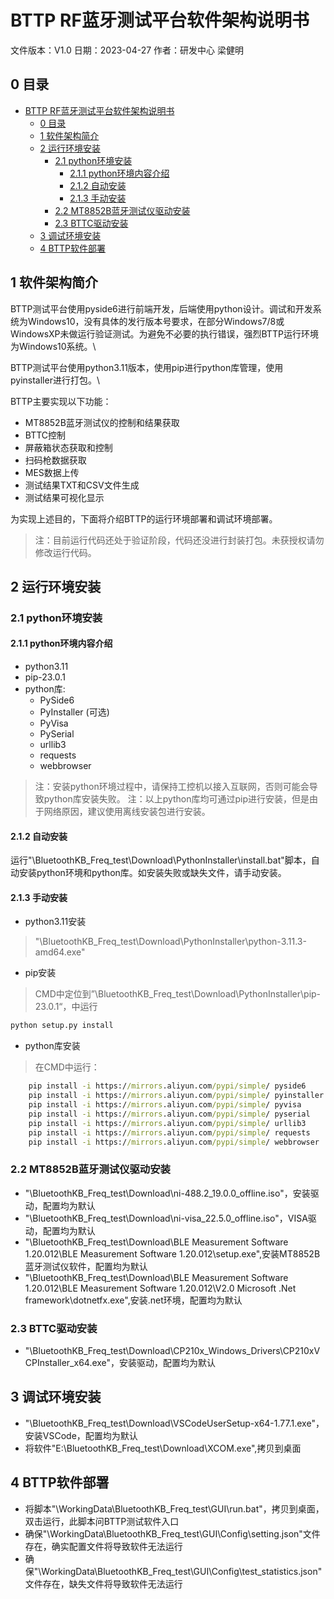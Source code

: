 <!--
 * @Author: emmovo
 * @Date: 2023-04-27 13:18:33
 * @LastEditors: emmovo
 * @LastEditTime: 2023-04-27 15:39:13
 * @FilePath: \document\软件平台搭建.md
 * @Description: 
 * 
 * Copyright (c) 2023 by mingjkl@live.com/emmovo.com, All Rights Reserved. 
-->

# BTTP RF蓝牙测试平台软件架构说明书
文件版本：V1.0 日期：2023-04-27 作者：研发中心 梁健明
## 0 目录
- [BTTP RF蓝牙测试平台软件架构说明书](#bttp-rf蓝牙测试平台软件架构说明书)
  - [0 目录](#0-目录)
  - [1 软件架构简介](#1-软件架构简介)
  - [2 运行环境安装](#2-运行环境安装)
    - [2.1 python环境安装](#21-python环境安装)
      - [2.1.1 python环境内容介绍](#211-python环境内容介绍)
      - [2.1.2 自动安装](#212-自动安装)
      - [2.1.3 手动安装](#213-手动安装)
    - [2.2 MT8852B蓝牙测试仪驱动安装](#22-mt8852b蓝牙测试仪驱动安装)
    - [2.3 BTTC驱动安装](#23-bttc驱动安装)
  - [3 调试环境安装](#3-调试环境安装)
  - [4 BTTP软件部署](#4-bttp软件部署)

## 1 软件架构简介
BTTP测试平台使用pyside6进行前端开发，后端使用python设计。调试和开发系统为Windows10，没有具体的发行版本号要求，在部分Windows7/8或WindowsXP未做运行验证测试。为避免不必要的执行错误，强烈BTTP运行环境为Windows10系统。\

BTTP测试平台使用python3.11版本，使用pip进行python库管理，使用pyinstaller进行打包。\

BTTP主要实现以下功能：
- MT8852B蓝牙测试仪的控制和结果获取
- BTTC控制
- 屏蔽箱状态获取和控制
- 扫码枪数据获取
- MES数据上传
- 测试结果TXT和CSV文件生成
- 测试结果可视化显示

为实现上述目的，下面将介绍BTTP的运行环境部署和调试环境部署。

> 注：目前运行代码还处于验证阶段，代码还没进行封装打包。未获授权请勿修改运行代码。

## 2 运行环境安装
### 2.1 python环境安装
#### 2.1.1 python环境内容介绍
- python3.11
- pip-23.0.1
- python库:
  - PySide6
  - PyInstaller (可选)
  - PyVisa
  - PySerial
  - urllib3
  - requests
  - webbrowser

> 注：安装python环境过程中，请保持工控机以接入互联网，否则可能会导致python库安装失败。
> 注：以上python库均可通过pip进行安装，但是由于网络原因，建议使用离线安装包进行安装。

#### 2.1.2 自动安装
运行"\BluetoothKB_Freq_test\Download\PythonInstaller\install.bat"脚本，自动安装python环境和python库。如安装失败或缺失文件，请手动安装。

#### 2.1.3 手动安装
- python3.11安装
> "\BluetoothKB_Freq_test\Download\PythonInstaller\python-3.11.3-amd64.exe"
- pip安装
> CMD中定位到”\BluetoothKB_Freq_test\Download\PythonInstaller\pip-23.0.1“，中运行
```python
python setup.py install
```

- python库安装
> 在CMD中运行：
```cmd
    pip install -i https://mirrors.aliyun.com/pypi/simple/ pyside6
    pip install -i https://mirrors.aliyun.com/pypi/simple/ pyinstaller
    pip install -i https://mirrors.aliyun.com/pypi/simple/ pyvisa
    pip install -i https://mirrors.aliyun.com/pypi/simple/ pyserial
    pip install -i https://mirrors.aliyun.com/pypi/simple/ urllib3
    pip install -i https://mirrors.aliyun.com/pypi/simple/ requests
    pip install -i https://mirrors.aliyun.com/pypi/simple/ webbrowser
```


### 2.2 MT8852B蓝牙测试仪驱动安装

- "\BluetoothKB_Freq_test\Download\ni-488.2_19.0.0_offline.iso"，安装驱动，配置均为默认
- "\BluetoothKB_Freq_test\Download\ni-visa_22.5.0_offline.iso"，VISA驱动，配置均为默认
- "\BluetoothKB_Freq_test\Download\BLE Measurement Software 1.20.012\BLE Measurement Software 1.20.012\setup.exe",安装MT8852B蓝牙测试仪软件，配置均为默认
- "\BluetoothKB_Freq_test\Download\BLE Measurement Software 1.20.012\BLE Measurement Software 1.20.012\V2.0 Microsoft .Net framework\dotnetfx.exe",安装.net环境，配置均为默认

### 2.3 BTTC驱动安装

- "\BluetoothKB_Freq_test\Download\CP210x_Windows_Drivers\CP210xVCPInstaller_x64.exe"，安装驱动，配置均为默认

## 3 调试环境安装

- "\BluetoothKB_Freq_test\Download\VSCodeUserSetup-x64-1.77.1.exe"，安装VSCode，配置均为默认
- 将软件"E:\BluetoothKB_Freq_test\Download\XCOM.exe",拷贝到桌面

## 4 BTTP软件部署
- 将脚本"\WorkingData\BluetoothKB_Freq_test\GUI\run.bat"，拷贝到桌面，双击运行，此脚本问BTTP测试软件入口
- 确保"\WorkingData\BluetoothKB_Freq_test\GUI\Config\setting.json"文件存在，确实配置文件将导致软件无法运行
- 确保"\WorkingData\BluetoothKB_Freq_test\GUI\Config\test_statistics.json"文件存在，缺失文件将导致软件无法运行